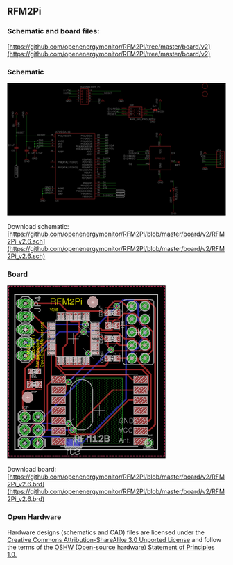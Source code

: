 ## RFM2Pi

### Schematic and board files: 

[https://github.com/openenergymonitor/RFM2Pi/tree/master/board/v2](https://github.com/openenergymonitor/RFM2Pi/tree/master/board/v2)

### Schematic

![schematic.png](schematic.png)

Download schematic: [https://github.com/openenergymonitor/RFM2Pi/blob/master/board/v2/RFM2Pi_v2.6.sch](https://github.com/openenergymonitor/RFM2Pi/blob/master/board/v2/RFM2Pi_v2.6.sch)

### Board

![board.png](board.png)

Download board: [https://github.com/openenergymonitor/RFM2Pi/blob/master/board/v2/RFM2Pi_v2.6.brd](https://github.com/openenergymonitor/RFM2Pi/blob/master/board/v2/RFM2Pi_v2.6.brd)

### Open Hardware

Hardware designs (schematics and CAD) files are licensed under the [Creative Commons Attribution-ShareAlike 3.0 Unported License](http://creativecommons.org/licenses/by-sa/3.0/) and follow the terms of the [OSHW (Open-source hardware) Statement of Principles 1.0.](http://freedomdefined.org/OSHW)
